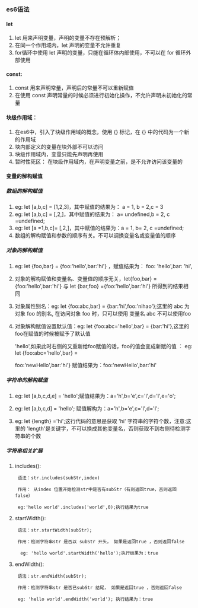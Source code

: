 ### es6语法
#### let
1. let 用来声明变量，声明的变量不存在预解析；
2. 在同一个作用域内，let 声明的变量不允许重复
3. for循环中使用 let 声明的变量，只能在循环体内部使用，不可以在 for 循环外部使用

#### const:
1. const 用来声明常量，声明后的常量不可以重新赋值
2. 在使用 const 声明常量的时候必须进行初始化操作，不允许声明未初始化的常量

#### 块级作用域：
1. 在es6中，引入了块级作用域的概念，使用 {} 标记，在 {} 中的代码为一个新的作用域
2. 块内部定义的变量在块外部不可以访问
3. 块级作用域内，变量只能先声明再使用
4. 暂时性死区： 在块级作用域内，在声明变量之前，是不允许访问该变量的

#### 变量的解构赋值
##### 数组的解构赋值
1. eg: let [a,b,c] = [1,2,3]，其中赋值的结果为： a = 1, b = 2,c = 3
2. eg: let [a,b,c] = [,2,]，其中赋值的结果为： a= undefined,b = 2, c =undefined;
3. eg: let [a =1,b,c]= [,2,]，其中赋值的结果为：a = 1, b= 2, c =undefined;
4. 数组的解构赋值和参数的顺序有关。不可以调换变量名或变量值的顺序

##### 对象的解构赋值
1. eg: let {foo,bar} = {foo:'hello',bar:'hi'} ，赋值结果为： foo: 'hello',bar: 'hi',
2. 对象的解构赋值和变量名、变量值的顺序无关，let{foo,bar} = {foo:'hello',bar:'hi'} 与 let {bar,foo} ={foo:'hello',bar:'hi'} 所得到的结果相同
3. 对象属性别名：eg: let {foo:abc,bar} = {bar:'hi',foo:'nihao'};这里的 abc 为对象 foo 的别名, 在访问对象 foo 时，只可以使用 变量名 abc 不可以使用foo
4. 对象解构赋值设置默认值：eg: let {foo:abc='hello',bar} = {bar:'hi'},这里的foo在赋值的时候被赋予了默认值

	'hello',如果此时右侧的又重新给foo赋值的话，foo的值会变成新赋的值 ： eg: let {foo:abc='hello',bar} =

	foo:'newHello',bar:'hi'} 赋值结果为：foo:'newHello',bar:'hi'

##### 字符串的解构赋值
1. eg: let [a,b,c,d,e] = 'hello';赋值结果为：a='h',b='e',c='l',d='l',e='o';

2. eg: let [a,b,c,d] = 'hello'; 赋值解构为：a='h',b='e',c='l',d='l';

3. eg: let {length} ='hi';这行代码的意思是获取 'hi' 字符串的字符个数，注意:这里的 'length'是关键字，不可以换成其他变量名，否则获取不到右侧待检测字符串的个数

##### 字符串相关扩展
1. includes():

		语法：str.includes(subStr,index)

		作用： 从index 位置开始检测str中是否有subStr（有则返回true，否则返回false）

 		eg:'hello world'.includes('world',0);执行结果为true

2. startWidth():

		语法：str.startWidth(subStr);

		作用：检测字符串str 是否以 subStr 开头， 如果是返回true ，否则返回false

		 eg: 'hello world'.startWidth('hello');执行结果为：true

3. endWidth():

		语法：str.endWidth(subStr);

		作用：检测字符串str 是否已subStr 结尾， 如果是返回true ，否则返回false

		eg: 'hello world'.endWidth('world'); 执行结果为：true

